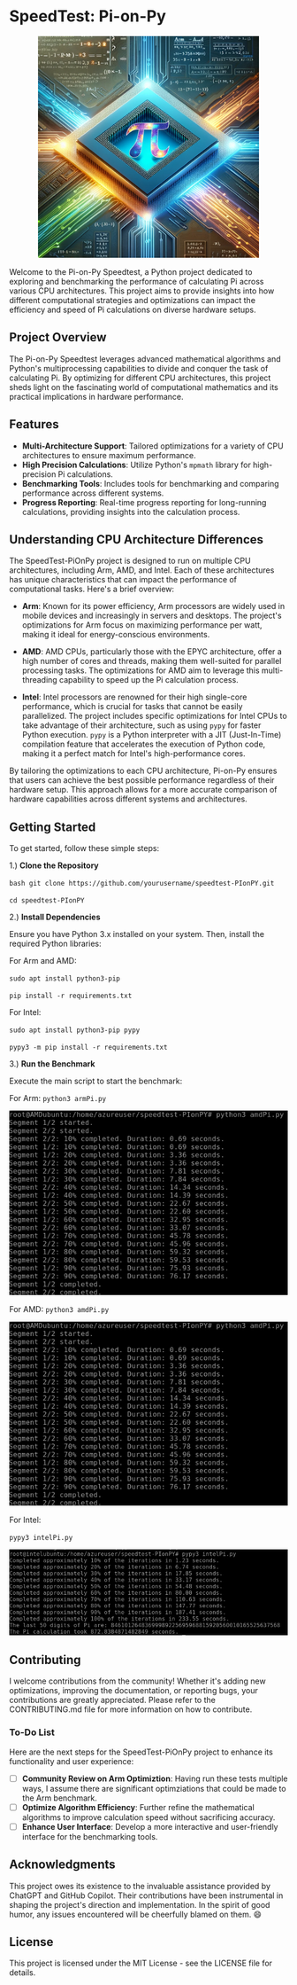 # SpeedTest: Pi-on-Py

<p align="center">
  <img src="media/pionpy.png" alt="Pi on Py" title="Pi on Py" width="400"/>
</p>

Welcome to the Pi-on-Py Speedtest, a Python project dedicated to exploring and benchmarking the performance of calculating Pi across various CPU architectures. This project aims to provide insights into how different computational strategies and optimizations can impact the efficiency and speed of Pi calculations on diverse hardware setups.

## Project Overview

The Pi-on-Py Speedtest leverages advanced mathematical algorithms and Python's multiprocessing capabilities to divide and conquer the task of calculating Pi. By optimizing for different CPU architectures, this project sheds light on the fascinating world of computational mathematics and its practical implications in hardware performance.

## Features

- **Multi-Architecture Support**: Tailored optimizations for a variety of CPU architectures to ensure maximum performance.
- **High Precision Calculations**: Utilize Python's `mpmath` library for high-precision Pi calculations.
- **Benchmarking Tools**: Includes tools for benchmarking and comparing performance across different systems.
- **Progress Reporting**: Real-time progress reporting for long-running calculations, providing insights into the calculation process.

## Understanding CPU Architecture Differences

The SpeedTest-PiOnPy project is designed to run on multiple CPU architectures, including Arm, AMD, and Intel. Each of these architectures has unique characteristics that can impact the performance of computational tasks. Here's a brief overview:

- **Arm**: Known for its power efficiency, Arm processors are widely used in mobile devices and increasingly in servers and desktops. The project's optimizations for Arm focus on maximizing performance per watt, making it ideal for energy-conscious environments.

- **AMD**: AMD CPUs, particularly those with the EPYC architecture, offer a high number of cores and threads, making them well-suited for parallel processing tasks. The optimizations for AMD aim to leverage this multi-threading capability to speed up the Pi calculation process.

- **Intel**: Intel processors are renowned for their high single-core performance, which is crucial for tasks that cannot be easily parallelized. The project includes specific optimizations for Intel CPUs to take advantage of their architecture, such as using `pypy` for faster Python execution. `pypy` is a Python interpreter with a JIT (Just-In-Time) compilation feature that accelerates the execution of Python code, making it a perfect match for Intel's high-performance cores.

By tailoring the optimizations to each CPU architecture, Pi-on-Py ensures that users can achieve the best possible performance regardless of their hardware setup. This approach allows for a more accurate comparison of hardware capabilities across different systems and architectures.

## Getting Started

To get started, follow these simple steps:

1.) **Clone the Repository**

``bash git clone https://github.com/yourusername/speedtest-PIonPY.git``

``cd speedtest-PIonPY``

2.) **Install Dependencies**

Ensure you have Python 3.x installed on your system. Then, install the required Python libraries:

For Arm and AMD:

``sudo apt install python3-pip``

``pip install -r requirements.txt``

For Intel:

``sudo apt install python3-pip pypy``

``pypy3 -m pip install -r requirements.txt``

3.) **Run the Benchmark**

Execute the main script to start the benchmark:

For Arm: ``python3 armPi.py``

![Arm Example](media/amd_example.png "Arm Example")

For AMD: `python3 amdPi.py`

![AMD Example](media/amd_example.png "AMD Example")

For Intel:

``pypy3 intelPi.py``

![Intel Example](media/intel_example.png "Intel Example")

## Contributing

I welcome contributions from the community! Whether it's adding new optimizations, improving the documentation, or reporting bugs, your contributions are greatly appreciated. Please refer to the CONTRIBUTING.md file for more information on how to contribute.

### To-Do List

Here are the next steps for the SpeedTest-PiOnPy project to enhance its functionality and user experience:

- [ ] **Community Review on Arm Optimiztion**: Having run these tests multiple ways, I assume there are significant optimziations that could be made to the Arm benchmark.
- [ ] **Optimize Algorithm Efficiency**: Further refine the mathematical algorithms to improve calculation speed without sacrificing accuracy.
- [ ] **Enhance User Interface**: Develop a more interactive and user-friendly interface for the benchmarking tools.

## Acknowledgments

This project owes its existence to the invaluable assistance provided by ChatGPT and GitHub Copilot. Their contributions have been instrumental in shaping the project's direction and implementation. In the spirit of good humor, any issues encountered will be cheerfully blamed on them. :smile:

## License

This project is licensed under the MIT License - see the LICENSE file for details.